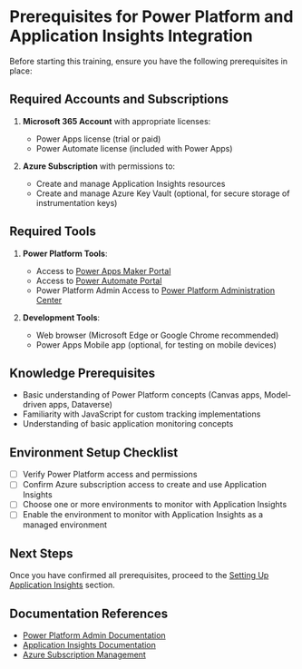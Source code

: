 # Prerequisites for Power Platform and Application Insights Integration

Before starting this training, ensure you have the following prerequisites in place:

## Required Accounts and Subscriptions

1. **Microsoft 365 Account** with appropriate licenses:
   - Power Apps license (trial or paid)
   - Power Automate license (included with Power Apps)

2. **Azure Subscription** with permissions to:
   - Create and manage Application Insights resources
   - Create and manage Azure Key Vault (optional, for secure storage of instrumentation keys)

## Required Tools

1. **Power Platform Tools**:
   - Access to [Power Apps Maker Portal](https://make.powerapps.com)
   - Access to [Power Automate Portal](https://flow.microsoft.com)
   - Power Platform Admin Access to [Power Platform Administration Center](https://aka.ms/ppac)

2. **Development Tools**:
   - Web browser (Microsoft Edge or Google Chrome recommended)
   - Power Apps Mobile app (optional, for testing on mobile devices)

## Knowledge Prerequisites

- Basic understanding of Power Platform concepts (Canvas apps, Model-driven apps, Dataverse)
- Familiarity with JavaScript for custom tracking implementations
- Understanding of basic application monitoring concepts

## Environment Setup Checklist

- [ ] Verify Power Platform access and permissions
- [ ] Confirm Azure subscription access to create and use Application Insights
- [ ] Choose one or more environments to monitor with Application Insights
- [ ] Enable the environment to monitor with Application Insights as a managed environment

## Next Steps

Once you have confirmed all prerequisites, proceed to the [Setting Up Application Insights](./02-Setting-Up-Application-Insights.md) section.

## Documentation References

- [Power Platform Admin Documentation](https://docs.microsoft.com/en-us/power-platform/admin/)
- [Application Insights Documentation](https://docs.microsoft.com/en-us/azure/azure-monitor/app/app-insights-overview)
- [Azure Subscription Management](https://docs.microsoft.com/en-us/azure/cost-management-billing/manage/create-subscription)
